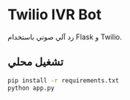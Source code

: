 # Twilio IVR Bot

رد آلي صوتي باستخدام Flask و Twilio.

## تشغيل محلي
```bash
pip install -r requirements.txt
python app.py
